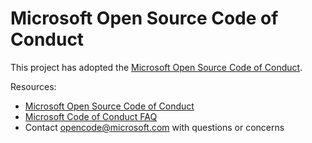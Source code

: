 # Microsoft Open Source Code of Conduct

This project has adopted the [Microsoft Open Source Code of Conduct](https://opensource.microsoft.com/codeofconduct/).


Resources:

- [Microsoft Open Source Code of Conduct](https://opensource.microsoft.com/codeofconduct/)
- [Microsoft Code of Conduct FAQ](https://opensource.microsoft.com/codeofconduct/faq/)
- Contact [opencode@microsoft.com](mailto:opencode@microsoft.com) with questions or concerns
